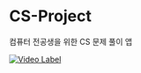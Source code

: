 # CS-Project
컴퓨터 전공생을 위한 CS 문제 풀이 앱

[![Video Label](http://img.youtube.com/vi/2QJYw7lSOgQ/0.jpg)](https://youtu.be/2QJYw7lSOgQ)
